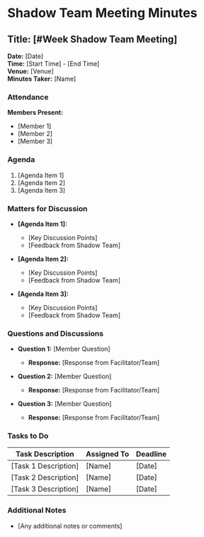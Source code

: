 # Shadow Team Meeting Minutes

## Title: [#Week Shadow Team Meeting]
**Date:** [Date]  
**Time:** [Start Time] - [End Time]  
**Venue:** [Venue]  
**Minutes Taker:** [Name]

### Attendance
**Members Present:**
- [Member 1]
- [Member 2]
- [Member 3]

### Agenda
1. [Agenda Item 1]
2. [Agenda Item 2]
3. [Agenda Item 3]

### Matters for Discussion
- **[Agenda Item 1]:**
  - [Key Discussion Points]
  - [Feedback from Shadow Team]

- **[Agenda Item 2]:**
  - [Key Discussion Points]
  - [Feedback from Shadow Team]

- **[Agenda Item 3]:**
  - [Key Discussion Points]
  - [Feedback from Shadow Team]

### Questions and Discussions
- **Question 1:** [Member Question]
  - **Response:** [Response from Facilitator/Team]

- **Question 2:** [Member Question]
  - **Response:** [Response from Facilitator/Team]

- **Question 3:** [Member Question]
  - **Response:** [Response from Facilitator/Team]

### Tasks to Do
| Task Description          | Assigned To  | Deadline     |
| ------------------------- | ------------ | ------------ |
| [Task 1 Description]      | [Name]       | [Date]       |
| [Task 2 Description]      | [Name]       | [Date]       |
| [Task 3 Description]      | [Name]       | [Date]       |

### Additional Notes
- [Any additional notes or comments]

